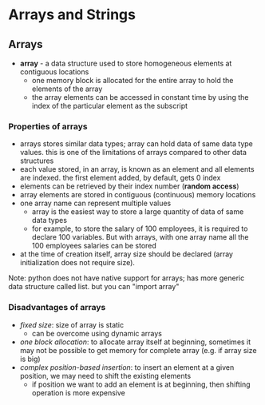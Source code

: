 # Arrays and Strings

## Arrays
- **array** - a data structure used to store homogeneous elements at contiguous locations
	- one memory block is allocated for the entire array to hold the elements of the array
	- the array elements can be accessed in constant time by using the index of the particular element as the subscript

### Properties of arrays
- arrays stores similar data types; array can hold data of same data type values. this is one of the limitations of arrays compared to other data structures
- each value stored, in an array, is known as an element and all elements are indexed. the first element added, by default, gets 0 index
- elements can be retrieved by their index number (**random access**)
- array elements are stored in contiguous (continuous) memory locations
- one array name can represent multiple values
	- array is the easiest way to store a large quantity of data of same data types
	- for example, to store the salary of 100 employees, it is required to declare 100 variables. But with arrays, with one array name all the 100 employees salaries can be stored
- at the time of creation itself, array size should be declared (array initialization does not require size).

Note: python does not have native support for arrays; has more generic data structure called list. but you can "import array"


### Disadvantages of arrays
- *fixed size*: size of array is static
	- can be overcome using dynamic arrays
- *one block allocation*: to allocate array itself at beginning, sometimes it may not be possible to get memory for complete array (e.g. if array size is big)
- *complex position-based insertion*: to insert an element at a given position, we may need to shift the existing elements
	- if position we want to add an element is at beginning, then shifting operation is more expensive